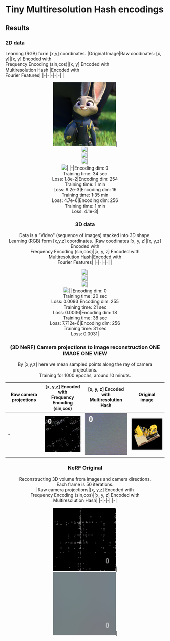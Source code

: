 # Tiny Multiresolution Hash encodings

## Results

### 2D data 
Learning (RGB) form [x,y] coordinates.
|Original Image|Raw coodinates: [x, y]|[x, y] Encoded with<br> Frequency Encoding (sin,cos)|[x, y] Encoded with<br> Multiresolution Hash |Encoded with<br> Fourier Features|
|-|-|-|-|-|
|<div align="center"><img src="../data/judi.png" width="200"/>|<div align="center"><img src="./results/xy2rgb_animation.gif" width="200"/>|<div align="center"><img src="./results/xyFreq2rgb_animation.gif" width="200"/>|<div align="center"><img src="./results/xyHash2rgb_animation.gif" width="200"/>|<div align="center"><img src="./results/xyFourier2rgb_animation.gif" width="200"/>|
|-|Encoding dim: 0<br>Training time: 34 sec<br>Loss: 1.8e-2|Encoding dim: 254<br>Training time: 1 min<br>Loss: 9.2e-3|Encoding dim: 16<br>Training time: 1:35 min<br>Loss: 4.7e-6|Encoding dim: 256<br>Training time: 1 min<br>Loss: 4.1e-3|

### 3D data
Data is a "Video" (sequence of images) stacked into 3D shape.  
Learning (RGB) form [x,y,z] coordinates.
|Raw coodinates [x, y, z]|[x, y,z] Encoded with<br> Frequency Encoding (sin,cos)|[x, y, z] Encoded with<br> Multiresolution Hash|Encoded with<br> Fourier Features|
|-|-|-|-|
|<div align="center"><img src="./results/xyz2rgb_animation.gif" width="200"/>|<div align="center"><img src="./results/xyzFreq2rgb_animation.gif" width="200"/>|<div align="center"><img src="./results/xyzHash2rgb_animation.gif" width="200"/>|<div align="center"><img src="./results/xyzFourier2rgb_animation.gif" width="200"/>|
|Encoding dim: 0<br>Training time: 20 sec<br>Loss: 0.0093|Encoding dim: 255<br>Training time: 21 sec<br>Loss: 0.0036|Encoding dim: 18<br>Training time: 38 sec<br>Loss: 7.712e-6|Encoding dim: 256<br>Training time: 31 sec<br>Loss: 0.0031|

### (3D NeRF) Camera projections to image reconstruction ONE IMAGE ONE VIEW

By [x,y,z] here we mean sampled points along the ray of camera projections.  
Training for 1000 epochs, around 10 minuts.

|Raw camera projections|[x, y,z] Encoded with <br>Frequency Encoding (sin,cos)|[x, y, z] Encoded with<br> Multiresolution Hash|Original image|
|-|-|-|-|
|-|<div align="center"><img src="./results/Cam_xyzFreq2rgb_animation.gif" width="200"/>|<div align="center"><img src="./results/Cam_xyzHash2rgb_animation.gif" width="200"/>|<div align="center"><img src="./results/Original_image.png" width="200"/>|

### NeRF Original
Reconstructing 3D volume from images and camera directions.  
Each frame is 50 iterations.  
|Raw camera projections|[x, y,z] Encoded with <br>Frequency Encoding (sin,cos)|[x, y, z] Encoded with<br> Multiresolution Hash|
|-|-|-|
|-|<div align="center"><img src="./results/xyzFREQ_2RGBA_animation.gif" width="200"/>|<div align="center"><img src="./results/xyzHASH_2RGBA_animation.gif" width="200"/>|
